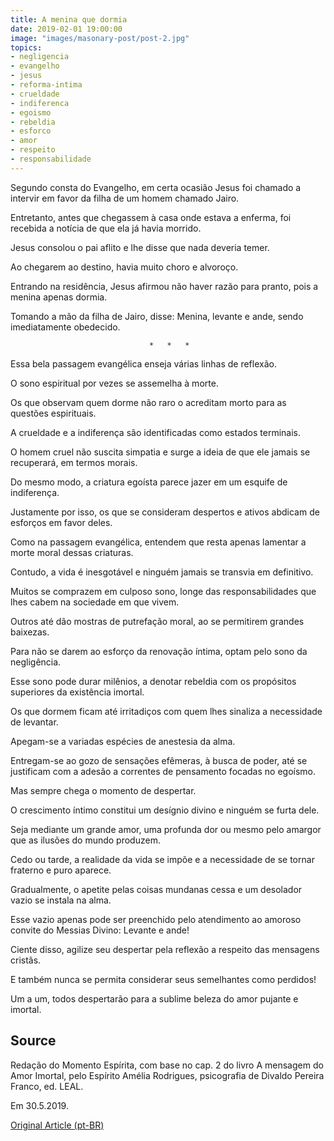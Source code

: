 ```yaml
---
title: A menina que dormia
date: 2019-02-01 19:00:00
image: "images/masonary-post/post-2.jpg"
topics: 
- negligencia
- evangelho
- jesus
- reforma-intima
- crueldade
- indiferenca
- egoismo
- rebeldia
- esforco
- amor
- respeito
- responsabilidade
---
```



Segundo consta do Evangelho, em certa ocasião Jesus foi chamado a intervir em
favor da filha de um homem chamado Jairo.

Entretanto, antes que chegassem à casa onde estava a enferma, foi recebida a
notícia de que ela já havia morrido.

Jesus consolou o pai aflito e lhe disse que nada deveria temer.

Ao chegarem ao destino, havia muito choro e alvoroço.

Entrando na residência, Jesus afirmou não haver razão para pranto, pois a
menina apenas dormia.

Tomando a mão da filha de Jairo, disse: Menina, levante e ande, sendo
imediatamente obedecido.

                                   *   *   *

Essa bela passagem evangélica enseja várias linhas de reflexão.

O sono espiritual por vezes se assemelha à morte.

Os que observam quem dorme não raro o acreditam morto para as questões
espirituais.

A crueldade e a indiferença são identificadas como estados terminais.

O homem cruel não suscita simpatia e surge a ideia de que ele jamais se
recuperará, em termos morais.

Do mesmo modo, a criatura egoísta parece jazer em um esquife de indiferença.

Justamente por isso, os que se consideram despertos e ativos abdicam de
esforços em favor deles.

Como na passagem evangélica, entendem que resta apenas lamentar a morte moral
dessas criaturas.

Contudo, a vida é inesgotável e ninguém jamais se transvia em definitivo.

Muitos se comprazem em culposo sono, longe das responsabilidades que lhes cabem
na sociedade em que vivem.

Outros até dão mostras de putrefação moral, ao se permitirem grandes baixezas.

Para não se darem ao esforço da renovação íntima, optam pelo sono da
negligência.

Esse sono pode durar milênios, a denotar rebeldia com os propósitos superiores
da existência imortal.

Os que dormem ficam até irritadiços com quem lhes sinaliza a necessidade de
levantar.

Apegam-se a variadas espécies de anestesia da alma.

Entregam-se ao gozo de sensações efêmeras, à busca de poder, até se justificam
com a adesão a correntes de pensamento focadas no egoísmo.

Mas sempre chega o momento de despertar.

O crescimento íntimo constitui um desígnio divino e ninguém se furta dele.

Seja mediante um grande amor, uma profunda dor ou mesmo pelo amargor que as
ilusões do mundo produzem.

Cedo ou tarde, a realidade da vida se impõe e a necessidade de se tornar
fraterno e puro aparece.

Gradualmente, o apetite pelas coisas mundanas cessa e um desolador vazio se
instala na alma.

Esse vazio apenas pode ser preenchido pelo atendimento ao amoroso convite do
Messias Divino: Levante e ande!

Ciente disso, agilize seu despertar pela reflexão a respeito das mensagens
cristãs.

E também nunca se permita considerar seus semelhantes como perdidos!

Um a um, todos despertarão para a sublime beleza do amor pujante e imortal.

## Source
Redação do Momento Espírita, com base no cap. 2 do livro
A mensagem do Amor Imortal, pelo Espírito Amélia Rodrigues,
psicografia de Divaldo Pereira Franco, ed. LEAL.

Em 30.5.2019.


[Original Article (pt-BR)](http://momento.com.br/pt/ler_texto.php?id=5755)

